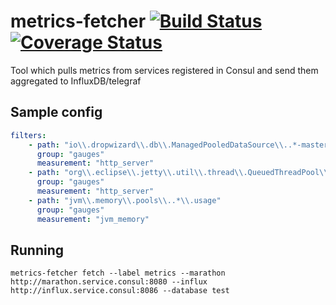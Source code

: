 # metrics-fetcher [![Build Status](https://travis-ci.org/Wikia/metrics-fetcher.svg?branch=master)](https://travis-ci.org/Wikia/metrics-fetcher) [![Coverage Status](https://coveralls.io/repos/github/Wikia/metrics-fetcher/badge.svg?branch=master)](https://coveralls.io/github/Wikia/metrics-fetcher?branch=master)
Tool which pulls metrics from services registered in Consul and send them aggregated to InfluxDB/telegraf

## Sample config
```yaml
filters:
    - path: "io\\.dropwizard\\.db\\.ManagedPooledDataSource\\..*-master\\.idle"
      group: "gauges"
      measurement: "http_server"
    - path: "org\\.eclipse\\.jetty\\.util\\.thread\\.QueuedThreadPool\\.dw\\.jobs"
      group: "gauges"
      measurement: "http_server"
    - path: "jvm\\.memory\\.pools\\..*\\.usage"
      group: "gauges"
      measurement: "jvm_memory"
```

## Running
`metrics-fetcher fetch --label metrics --marathon http://marathon.service.consul:8080 --influx http://influx.service.consul:8086 --database test`